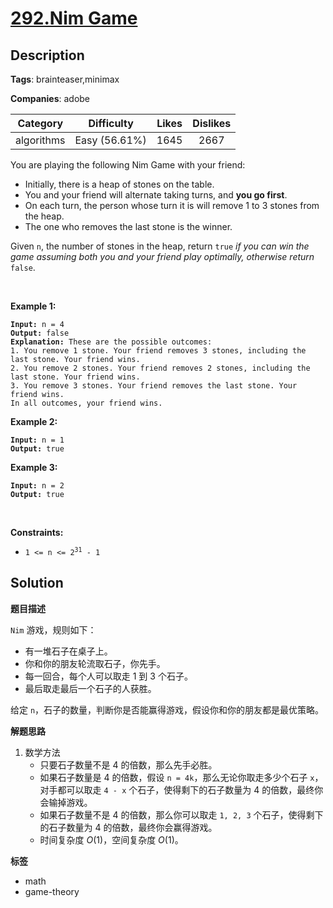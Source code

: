 # [292.Nim Game](https://leetcode.com/problems/nim-game/description/)

## Description

**Tags**: brainteaser,minimax

**Companies**: adobe

|  Category  |  Difficulty   | Likes | Dislikes |
| :--------: | :-----------: | :---: | :------: |
| algorithms | Easy (56.61%) | 1645  |   2667   |

<p>You are playing the following Nim Game with your friend:</p>
<ul>
  <li>Initially, there is a heap of stones on the table.</li>
  <li>You and your friend will alternate taking turns, and <strong>you go first</strong>.</li>
  <li>On each turn, the person whose turn it is will remove 1 to 3 stones from the heap.</li>
  <li>The one who removes the last stone is the winner.</li>
</ul>
<p>Given <code>n</code>, the number of stones in the heap, return <code>true</code><em> if you can win the game assuming both you and your friend play optimally, otherwise return </em><code>false</code>.</p>
<p>&nbsp;</p>
<p><strong class="example">Example 1:</strong></p>
<pre><code><strong>Input:</strong> n = 4
<strong>Output:</strong> false
<strong>Explanation:</strong> These are the possible outcomes:
1. You remove 1 stone. Your friend removes 3 stones, including the last stone. Your friend wins.
2. You remove 2 stones. Your friend removes 2 stones, including the last stone. Your friend wins.
3. You remove 3 stones. Your friend removes the last stone. Your friend wins.
In all outcomes, your friend wins.</code></pre>
<p><strong class="example">Example 2:</strong></p>
<pre><code><strong>Input:</strong> n = 1
<strong>Output:</strong> true</code></pre>
<p><strong class="example">Example 3:</strong></p>
<pre><code><strong>Input:</strong> n = 2
<strong>Output:</strong> true</code></pre>
<p>&nbsp;</p>
<p><strong>Constraints:</strong></p>
<ul>
  <li><code>1 &lt;= n &lt;= 2<sup>31</sup> - 1</code></li>
</ul>

## Solution

**题目描述**

`Nim` 游戏，规则如下：

- 有一堆石子在桌子上。
- 你和你的朋友轮流取石子，你先手。
- 每一回合，每个人可以取走 1 到 3 个石子。
- 最后取走最后一个石子的人获胜。

给定 `n`，石子的数量，判断你是否能赢得游戏，假设你和你的朋友都是最优策略。

**解题思路**

1. 数学方法
   - 只要石子数量不是 4 的倍数，那么先手必胜。
   - 如果石子数量是 4 的倍数，假设 `n = 4k`，那么无论你取走多少个石子 `x`，对手都可以取走 `4 - x` 个石子，使得剩下的石子数量为 4 的倍数，最终你会输掉游戏。
   - 如果石子数量不是 4 的倍数，那么你可以取走 `1, 2, 3` 个石子，使得剩下的石子数量为 4 的倍数，最终你会赢得游戏。
   - 时间复杂度 $O(1)$，空间复杂度 $O(1)$。

**标签**

- math
- game-theory
